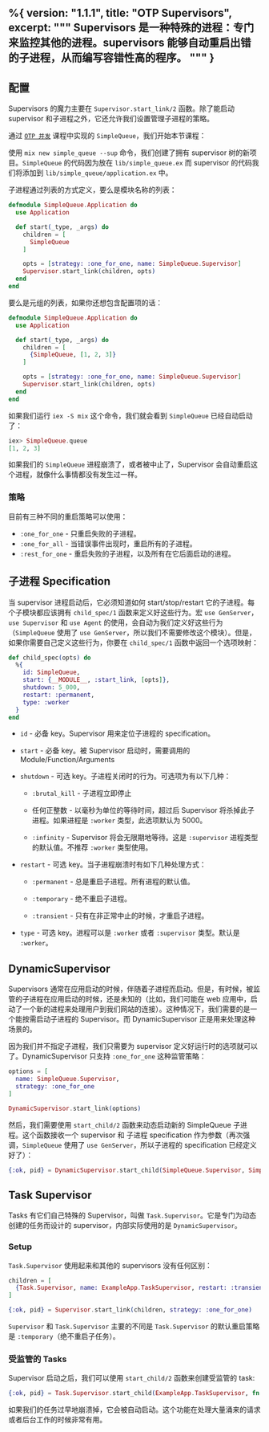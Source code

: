 %{
  version: "1.1.1",
  title: "OTP Supervisors",
  excerpt: """
  Supervisors 是一种特殊的进程：专门来监控其他的进程。supervisors 能够自动重启出错的子进程，从而编写容错性高的程序。
  """
}
---

## 配置

Supervisors 的魔力主要在 `Supervisor.start_link/2` 函数。除了能启动 supervisor 和子进程之外，它还允许我们设置管理子进程的策略。

通过 [`OTP 并发`](../../advanced/otp-concurrency) 课程中实现的 `SimpleQueue`，我们开始本节课程：  

使用 `mix new simple_queue --sup` 命令，我们创建了拥有 supervisor 树的新项目。`SimpleQueue` 的代码因为放在 `lib/simple_queue.ex` 而 supervisor 的代码我们将添加到 `lib/simple_queue/application.ex` 中。  

子进程通过列表的方式定义，要么是模块名称的列表：  

```elixir
defmodule SimpleQueue.Application do
  use Application

  def start(_type, _args) do
    children = [
      SimpleQueue
    ]

    opts = [strategy: :one_for_one, name: SimpleQueue.Supervisor]
    Supervisor.start_link(children, opts)
  end
end
```

要么是元组的列表，如果你还想包含配置项的话：  

```elixir
defmodule SimpleQueue.Application do
  use Application

  def start(_type, _args) do
    children = [
      {SimpleQueue, [1, 2, 3]}
    ]

    opts = [strategy: :one_for_one, name: SimpleQueue.Supervisor]
    Supervisor.start_link(children, opts)
  end
end
```

如果我们运行 `iex -S mix` 这个命令，我们就会看到 `SimpleQueue` 已经自动启动了：  

```elixir
iex> SimpleQueue.queue
[1, 2, 3]
```

如果我们的 `SimpleQueue` 进程崩溃了，或者被中止了，Supervisor 会自动重启这个进程，就像什么事情都没有发生过一样。  

### 策略

目前有三种不同的重启策略可以使用：

- `:one_for_one` - 只重启失败的子进程。  
- `:one_for_all` - 当错误事件出现时，重启所有的子进程。  
- `:rest_for_one` - 重启失败的子进程，以及所有在它后面启动的进程。  

## 子进程 Specification

当 supervisor 进程启动后，它必须知道如何 start/stop/restart 它的子进程。每个子模块都应该拥有 `child_spec/1` 函数来定义好这些行为。宏 `use GenServer`，`use Supervisor` 和 `use Agent` 的使用，会自动为我们定义好这些行为（`SimpleQueue` 使用了 `use GenServer`，所以我们不需要修改这个模块）。但是，如果你需要自己定义这些行为，你要在 `child_spec/1` 函数中返回一个选项映射：  

```elixir
def child_spec(opts) do
  %{
    id: SimpleQueue,
    start: {__MODULE__, :start_link, [opts]},
    shutdown: 5_000,
    restart: :permanent,
    type: :worker
  }
end
```

+ `id` - 必备 key。Supervisor 用来定位子进程的 specification。  

+ `start` - 必备 key。被 Supervisor 启动时，需要调用的 Module/Function/Arguments  

+ `shutdown` - 可选 key。子进程关闭时的行为。可选项为有以下几种：  

  + `:brutal_kill` - 子进程立即停止  

  + 任何正整数 - 以毫秒为单位的等待时间，超过后 Supervisor 将杀掉此子进程。如果进程是 `:worker` 类型，此选项默认为 5000。  

  + `:infinity` - Supervisor 将会无限期地等待。这是 `:supervisor` 进程类型的默认值。不推荐 `:worker` 类型使用。  

+ `restart` - 可选 key。当子进程崩溃时有如下几种处理方式：  

  + `:permanent` - 总是重启子进程。所有进程的默认值。  

  + `:temporary` - 绝不重启子进程。  

  + `:transient` - 只有在非正常中止的时候，才重启子进程。  

+ `type` - 可选 key。进程可以是 `:worker` 或者 `:supervisor` 类型。默认是 `:worker`。  


## DynamicSupervisor

Supervisors 通常在应用启动的时候，伴随着子进程而启动。但是，有时候，被监管的子进程在应用启动的时候，还是未知的（比如，我们可能在 web 应用中，启动了一个新的进程来处理用户到我们网站的连接）。这种情况下，我们需要的是一个能按需启动子进程的 Supervisor。而 DynamicSupervisor 正是用来处理这种场景的。  

因为我们并不指定子进程，我们只需要为 supervisor 定义好运行时的选项就可以了。DynamicSupervisor 只支持 `:one_for_one` 这种监管策略：  

```elixir
options = [
  name: SimpleQueue.Supervisor,
  strategy: :one_for_one
]

DynamicSupervisor.start_link(options)
```

然后，我们需要使用 `start_child/2` 函数来动态启动新的 SimpleQueue 子进程。这个函数接收一个 supervisor 和 子进程 specification 作为参数（再次强调，`SimpleQueue` 使用了 `use GenServer`，所以子进程的 specification 已经定义好了）：  

```elixir
{:ok, pid} = DynamicSupervisor.start_child(SimpleQueue.Supervisor, SimpleQueue)
```

## Task Supervisor

Tasks 有它们自己特殊的 Supervisor，叫做 `Task.Supervisor`。它是专门为动态创建的任务而设计的 supervisor，内部实际使用的是 `DynamicSupervisor`。  

### Setup

`Task.Supervisor` 使用起来和其他的 supervisors 没有任何区别：  

```elixir
children = [
  {Task.Supervisor, name: ExampleApp.TaskSupervisor, restart: :transient}
]

{:ok, pid} = Supervisor.start_link(children, strategy: :one_for_one)
```

`Supervisor` 和 `Task.Supervisor` 主要的不同是 `Task.Supervisor` 的默认重启策略是 `:temporary`（绝不重启子任务）。

### 受监管的 Tasks

Supervisor 启动之后，我们可以使用 `start_child/2` 函数来创建受监管的 task:  

```elixir
{:ok, pid} = Task.Supervisor.start_child(ExampleApp.TaskSupervisor, fn -> background_work end)
```

如果我们的任务过早地崩溃掉，它会被自动启动。这个功能在处理大量涌来的请求或者后台工作的时候非常有用。  
